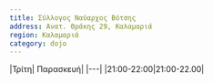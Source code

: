 ```yaml
---
title: Σύλλογος Ναύαρχος Βότσης
address: Ανατ. Θράκης 29, Καλαμαριά
region: Καλαμαριά
category: dojo
---
```


|Τρίτη| Παρασκευή|
|---|
|21:00-22:00|21:00-22.00|